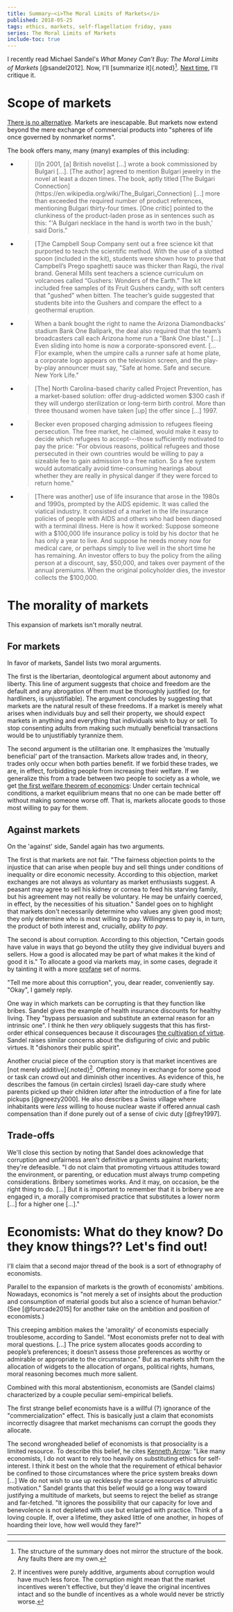 ```yaml
---
title: Summary—<i>The Moral Limits of Markets</i>
published: 2018-05-25
tags: ethics, markets, self-flagellation friday, yaas
series: The Moral Limits of Markets
include-toc: true
---
```


I recently read Michael Sandel's <i>What Money Can't Buy: The Moral Limits of Markets</i> [@sandel2012]. Now, I'll [summarize it]{.noted}[^structure]. [Next time](/posts/moral-limits-markets-critique/), I'll critique it.

# Scope of markets

[There is no alternative](https://en.wikipedia.org/wiki/There_is_no_alternative). Markets are inescapable. But markets now extend beyond the mere exchange of commercial products into "spheres of life once governed by nonmarket norms".

The book offers many, many (many) examples of this including:

- <blockquote>[I]n 2001, [a] British novelist [...] wrote a book commissioned by Bulgari [...]. [The author] agreed to mention Bulgari jewelry in the novel at least a dozen times. The book, aptly titled [The Bulgari Connection](https://en.wikipedia.org/wiki/The_Bulgari_Connection) [...] more than exceeded the required number of product references, mentioning Bulgari thirty-four times. [One critic] pointed to the clunkiness of the product-laden prose as in sentences such as this: "'A Bulgari necklace in the hand is worth two in the bush,' said Doris."</blockquote>

- <blockquote>[T]he Campbell Soup Company sent out a free science kit that purported to teach the scientific method. With the use of a slotted spoon (included in the kit), students were shown how to prove that Campbell’s Prego spaghetti sauce was thicker than Ragú, the rival brand. General Mills sent teachers a science curriculum on volcanoes called “Gushers: Wonders of the Earth.” The kit included free samples of its Fruit Gushers candy, with soft centers that "gushed" when bitten. The teacher’s guide suggested that students bite into the Gushers and compare the effect to a geothermal eruption.</blockquote>

- <blockquote> When a bank bought the right to name the Arizona Diamondbacks’ stadium Bank One Ballpark, the deal also required that the team’s broadcasters call each Arizona home run a "Bank One blast." [...] Even sliding into home is now a corporate-sponsored event. [... F]or example, when the umpire calls a runner safe at home plate, a corporate logo appears on the television screen, and the play-by-play announcer must say, "Safe at home. Safe and secure. New York Life."</blockquote>

- <blockquote>[The] North Carolina-based charity called Project Prevention, has a market-based solution: offer drug-addicted women $300 cash if they will undergo sterilization or long-term birth control. More than three thousand women have taken [up] the offer since [...] 1997.</blockquote>

- <blockquote>Becker even proposed charging admission to refugees fleeing persecution. The free market, he claimed, would make it easy to decide which refugees to accept---those sufficiently motivated to pay the price: "For obvious reasons, political refugees and those persecuted in their own countries would be willing to pay a sizeable fee to gain admission to a free nation. So a fee system would automatically avoid time-consuming hearings about whether they are really in physical danger if they were forced to return home."</blockquote>

- <blockquote>[There was another] use of life insurance that arose in the 1980s and 1990s, prompted by the AIDS epidemic. It was called the viatical industry. It consisted of a market in the life insurance policies of people with AIDS and others who had been diagnosed with a terminal illness. Here is how it worked: Suppose someone with a $100,000 life insurance policy is told by his doctor that he has only a year to live. And suppose he needs money now for medical care, or perhaps simply to live well in the short time he has remaining. An investor offers to buy the policy from the ailing person at a discount, say, $50,000, and takes over payment of the annual premiums. When the original policyholder dies, the investor collects the $100,000.</blockquote>

<!--more-->

# The morality of markets

This expansion of markets isn't morally neutral.

## For markets

In favor of markets, Sandel lists two moral arguments.

The first is the libertarian, deontological argument about autonomy and liberty. This line of argument suggests that choice and freedom are the default and any abrogation of them must be thoroughly justified (or, for hardliners, is unjustifiable). The argument concludes by suggesting that markets are the natural result of these freedoms. If a market is merely what arises when individuals buy and sell their property, we should expect markets in anything and everything that individuals wish to buy or sell. To stop consenting adults from making such mutually beneficial transactions would be to unjustifiably tyrannize them.

The second argument is the utilitarian one. It emphasizes the 'mutually beneficial' part of the transaction. Markets allow trades and, in theory, trades only occur when both parties benefit. If we forbid these trades, we are, in effect, forbidding people from increasing their welfare. If we generalize this from a trade between two people to society as a whole, we get [the first welfare theorem of economics](https://en.wikipedia.org/wiki/Fundamental_theorems_of_welfare_economics): Under certain technical conditions, a market equilibrium means that no one can be made better off without making someone worse off. That is, markets allocate goods to those most willing to pay for them.

## Against markets

On the 'against' side, Sandel again has two arguments.

The first is that markets are not fair. "The fairness objection points to the injustice that can arise when people buy and sell things under conditions of inequality or dire economic necessity. According to this objection, market exchanges are not always as voluntary as market enthusiasts suggest. A peasant may agree to sell his kidney or cornea to feed his starving family, but his agreement may not really be voluntary. He may be unfairly coerced, in effect, by the necessities of his situation." Sandel goes on to highlight that markets don't necessarily determine who values any given good most; they only determine who is most willing to pay. Willingness to pay is, in turn, the product of both interest and, crucially, *ability to pay*.

The second is about corruption. According to this objection, "Certain goods have value in ways that go beyond the utility they give individual buyers and sellers. How a good is allocated may be part of what makes it the kind of good it is." To allocate a good via markets may, in some cases, degrade it by tainting it with a more [profane](https://en.wikipedia.org/wiki/Sacred%E2%80%93profane_dichotomy) set of norms.

"Tell me more about this corruption", you, dear reader, conveniently say. "Okay", I gamely reply.

One way in which markets can be corrupting is that they function like bribes. Sandel gives the example of health insurance discounts for healthy living. They "bypass persuasion and substitute an external reason for an intrinsic one". I think he then *very* obliquely suggests that this has first-order ethical consequences because it discourages [the cultivation of virtue](https://plato.stanford.edu/entries/ethics-virtue/). Sandel raises similar concerns about the disfiguring of civic and public virtues. It "dishonors their public spirit".

Another crucial piece of the corruption story is that market incentives are [not merely additive]{.noted}[^additive]. Offering money in exchange for some good or task can crowd out and diminish other incentives. As evidence of this, he describes the famous (in certain circles) Israeli day-care study where parents picked up their children *later* after the introduction of a fine for late pickups [@gneezy2000]. He also describes a Swiss village where inhabitants were *less* willing to house nuclear waste if offered annual cash compensation than if done purely out of a sense of civic duty [@frey1997].

## Trade-offs

We'll close this section by noting that Sandel does acknowledge that corruption and unfairness aren't definitive arguments against markets; they're defeasible. "I do not claim that promoting virtuous attitudes toward the environment, or parenting, or education must always trump competing considerations. Bribery sometimes works. And it may, on occasion, be the right thing to do. [...] But it is important to remember that it is bribery we are engaged in, a morally compromised practice that substitutes a lower norm [...] for a higher one [...]."

# Economists: What do they know? Do they know things?? Let's find out!

I'll claim that a second major thread of the book is a sort of ethnography of economists.

Parallel to the expansion of markets is the growth of economists' ambitions. Nowadays, economics is "not merely a set of insights about the production and consumption of material goods but also a science of human behavior." (See [@fourcade2015] for another take on the ambition and position of economists.)

This creeping ambition makes the 'amorality' of economists especially troublesome, according to Sandel. "Most economists prefer not to deal with moral questions. [...] The price system allocates goods according to people’s preferences; it doesn’t assess those preferences as worthy or admirable or appropriate to the circumstance." But as markets shift from the allocation of widgets to the allocation of organs, political rights, humans, moral reasoning becomes much more salient.

Combined with this moral abstentionism, economists are (Sandel claims) characterized by a couple peculiar semi-empirical beliefs.

The first strange belief economists have is a willful (?) ignorance of the "commercialization" effect. This is basically just a claim that economists incorrectly disagree that market mechanisms can corrupt the goods they allocate.

The second wrongheaded belief of economists is that prosociality is a limited resource. To describe this belief, he cites [Kenneth Arrow](https://en.wikipedia.org/wiki/Kenneth_Arrow): "Like many economists, I do not want to rely too heavily on substituting ethics for self-interest. I think it best on the whole that the requirement of ethical behavior be confined to those circumstances where the price system breaks down [...] We do not wish to use up recklessly the scarce resources of altruistic motivation." Sandel grants that this belief would go a long way toward justifying a multitude of markets, but seems to reject the belief as strange and far-fetched. "It ignores the possibility that our capacity for love and benevolence is not depleted with use but enlarged with practice. Think of a loving couple. If, over a lifetime, they asked little of one another, in hopes of hoarding their love, how well would they fare?"

<hr class="references">

[^structure]: The structure of the summary does not mirror the structure of the book. Any faults there are my own.
[^additive]: If incentives were purely additive, arguments about corruption would have much less force. The corruption might mean that the market incentives weren't effective, but they'd leave the original incentives intact and so the bundle of incentives as a whole would never be strictly worse.
